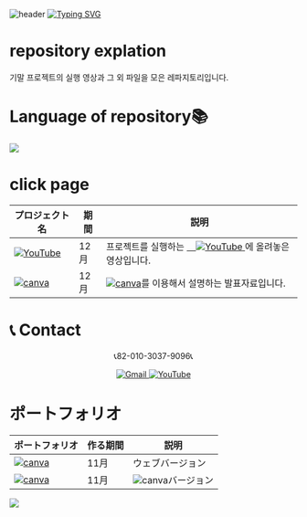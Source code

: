 
![header](https://capsule-render.vercel.app/api?type=egg&color=gradient&height=300&section=header&text=welcome%2&fontSize=50&desc=기말%20프로젝트%20파일을%20모은%20레파지토)
[![Typing SVG](https://readme-typing-svg.demolab.com?font=Fira+Code&pause=1000&color=F76F00&background=FFBD2F00&random=false&width=435&lines=%E3%81%A9%E3%81%86%E3%81%9E%E3%82%88%E3%82%8D%E3%81%97%E3%81%8F%E3%81%8A%E3%81%AD%E3%81%8C%E3%81%84%E3%81%97%E3%81%BE%E3%81%99%E3%80%82)](https://git.io/typing-svg)<br>

# repository explation
기말 프로젝트의 실행 영상과 그 외 파일을 모은 레파지토리입니다.

# Language of repository📚
<img src="https://img.shields.io/badge/arduino-00878F?style=flat-square&logo=arduino&logoColor=white"/>

# click page
 | プロジェクト名           | 期間          | 説明　　　　　　　　　 |
  |------------------------|---------------|--------------------------|
 |<a href="https://www.youtube.com/watch?v=5SojzSlgjLg&t=2s"><img src="https://img.shields.io/badge/-YouTube-red?style=for-the-badge&logo=youtube" alt="YouTube"> </a>|12月|프로젝트를 실행하는 <a href="https://www.youtube.com/watch?v=5SojzSlgjLg&t=2s">　<img src="https://img.shields.io/badge/-YouTube-red?style=for-the-badge&logo=youtube" alt="YouTube"> </a>에 올려놓은 영상입니다.|
|<a href="https://www.canva.com/design/DAF2kF55DHU/0fxlRDs2bigCKgitLTJ9dA/edit"><img src="https://img.shields.io/badge/canva-purple?style=for-the-badge&logo=canva" alt="canva"></a>|12月|<a href="https://www.canva.com/design/DAF2kF55DHU/0fxlRDs2bigCKgitLTJ9dA/edit"><img src="https://img.shields.io/badge/canva-purple?style=for-the-badge&logo=canva" alt="canva"></a>를 이용해서 설명하는 발표자료입니다.|
# 📞 Contact 
 <p align="center">
  📞82-010-3037-9096📞
</p>

<p align="center">
  <a href="mailto:a01030379096@gmail.com">
    <img src="https://img.shields.io/badge/-Gmail-red?style=for-the-badge&logo=Gmail" alt="Gmail">
  </a>
  <a href="https://www.youtube.com/channel/UC484ZJMavtoPOI4ey-HFdCA">
   <img src="https://img.shields.io/badge/-YouTube-red?style=for-the-badge&logo=youtube"   alt="YouTube">
 </a>

# ポートフォリオ

  | ポートフォリオ           |  作る期間     |            説明  |
  |------------------------|---------------|----------------------------------------------|
  |<a href="https://kimganghyeon.my.canva.site/kimganghyeon"><img src="https://img.shields.io/badge/canva-purple?style=for-the-badge&logo=canva" alt="canva"></a>|11月|ウェブバージョン|
  |<a href="https://www.canva.com/design/DAFzY5opUiA/Ge33dSKE16cErBaDJDp-BA/edit"><img src="https://img.shields.io/badge/canva-purple?style=for-the-badge&logo=canva" alt="canva"></a>|11月|<img src="https://img.shields.io/badge/canva-purple?style=for-the-badge&logo=canva" alt="canva">バージョン|
</p>

<img src="https://capsule-render.vercel.app/api?type=egg&color=gradient&height=300&text=Thank%20you%20for%20watching.&section=footer" />
